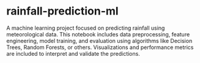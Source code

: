 # rainfall-prediction-ml
A machine learning project focused on predicting rainfall using meteorological data. This notebook includes data preprocessing, feature engineering, model training, and evaluation using algorithms like Decision Trees, Random Forests, or others. Visualizations and performance metrics are included to interpret and validate the predictions.
